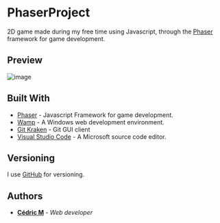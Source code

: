 # PhaserProject

2D game made during my free time using Javascript, through the [Phaser](https://phaser.io/) framework for game development.

## Preview

![image](https://user-images.githubusercontent.com/19567048/52170634-30225700-274e-11e9-8c2f-c5282dd859d1.png)

## Built With

* [Phaser](https://phaser.io/) - Javascript Framework for game development.
* [Wamp](http://www.wampserver.com/en/) - A Windows web development environment.
* [Git Kraken](https://www.gitkraken.com/) - Git GUI client
* [Visual Studio Code](https://code.visualstudio.com/) - A Microsoft source code editor.


## Versioning

I use [GitHub](https://github.com/) for versioning.

## Authors

* **[Cédric M](https://github.com/Cedric-M)** - *Web developer*

